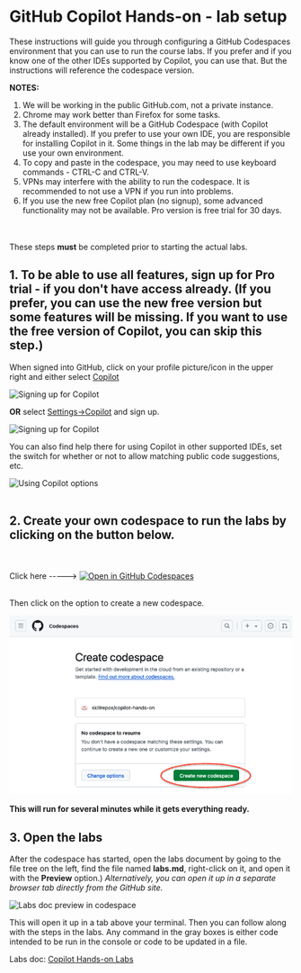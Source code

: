 # GitHub Copilot Hands-on - lab setup

These instructions will guide you through configuring a GitHub Codespaces environment that you can use to run the course labs. 
If you prefer and if you know one of the other IDEs supported by Copilot, you can use that. But the instructions will reference the codespace version.

**NOTES:**
1. We will be working in the public GitHub.com, not a private instance.
2. Chrome may work better than Firefox for some tasks.
3. The default environment will be a GitHub Codespace (with Copilot already installed). If you prefer to use your own IDE, you are responsible for installing Copilot in it. Some things in the lab may be different if you use your own environment.
4. To copy and paste in the codespace, you may need to use keyboard commands - CTRL-C and CTRL-V.
5. VPNs may interfere with the ability to run the codespace. It is recommended to not use a VPN if you run into problems.
6. If you use the new free Copilot plan (no signup), some advanced functionality may not be available. Pro version is free trial for 30 days.
</br></br></br>

These steps **must** be completed prior to starting the actual labs.

## 1. To be able to use all features, sign up for Pro trial - if you don't have access already. (If you prefer, you can use the new free version but some features will be missing. If you want to use the free version of Copilot, you can skip this step.)

When signed into GitHub, click on your profile picture/icon in the upper right and either select [Copilot](https://github.com/github-copilot/signup) 

![Signing up for Copilot](./images/cdd70.png?raw=true "Signing up for Copilot")

**OR** select [Settings->Copilot](https://github.com/settings/copilot) and sign up.

![Signing up for Copilot](./images/cdd32.png?raw=true "Signing up for Copilot")

You can also find help there for using Copilot in other supported IDEs, set the switch for whether or not to allow matching public code suggestions, etc.

![Using Copilot options](./images/cdd31.png?raw=true "Using Copilot options")
<br/><br/>
## 2. Create your own codespace to run the labs by clicking on the button below.
</br></br>
Click here -----> [![Open in GitHub Codespaces](https://github.com/codespaces/badge.svg)](https://codespaces.new/skillrepos/copilot-hands-on?quickstart=1)
</br></br>

Then click on the option to create a new codespace.

![Creating new codespace from button](./images/cpho2.png?raw=true "Creating new codespace from button")

**This will run for several minutes while it gets everything ready.**
  
## 3. Open the labs

After the codespace has started, open the labs document by going to the file tree on the left, find the file named **labs.md**, right-click on it, and open it with the **Preview** option.) *Alternatively, you can open it up in a separate browser tab directly from the GitHub site.*

![Labs doc preview in codespace](./images/cpho4.png?raw=true "Labs doc preview in codespace")

This will open it up in a tab above your terminal. Then you can follow along with the steps in the labs. 
Any command in the gray boxes is either code intended to be run in the console or code to be updated in a file.

Labs doc: [Copilot Hands-on Labs](labs.md)


